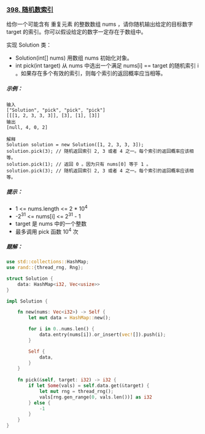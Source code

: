 ### [398. 随机数索引](https://leetcode.cn/problems/random-pick-index/)
给你一个可能含有 重复元素 的整数数组 nums ，请你随机输出给定的目标数字 target 的索引。你可以假设给定的数字一定存在于数组中。

实现 Solution 类：

- Solution(int[] nums) 用数组 nums 初始化对象。
- int pick(int target) 从 nums 中选出一个满足 nums[i] == target 的随机索引 i 。如果存在多个有效的索引，则每个索引的返回概率应当相等。


##### 示例：
```
输入
["Solution", "pick", "pick", "pick"]
[[[1, 2, 3, 3, 3]], [3], [1], [3]]
输出
[null, 4, 0, 2]

解释
Solution solution = new Solution([1, 2, 3, 3, 3]);
solution.pick(3); // 随机返回索引 2, 3 或者 4 之一。每个索引的返回概率应该相等。
solution.pick(1); // 返回 0 。因为只有 nums[0] 等于 1 。
solution.pick(3); // 随机返回索引 2, 3 或者 4 之一。每个索引的返回概率应该相等。
```

##### 提示：
- 1 <= nums.length <= 2 * 10<sup>4</sup>
- -2<sup>31</sup> <= nums[i] <= 2<sup>31</sup> - 1
- target 是 nums 中的一个整数
- 最多调用 pick 函数 10<sup>4</sup> 次

##### 题解：
```rust
use std::collections::HashMap;
use rand::{thread_rng, Rng};

struct Solution {
    data: HashMap<i32, Vec<usize>>
}

impl Solution {

    fn new(nums: Vec<i32>) -> Self {
        let mut data = HashMap::new();

        for i in 0..nums.len() {
            data.entry(nums[i]).or_insert(vec![]).push(i);
        }

        Self {
            data,
        }
    }
    
    fn pick(&self, target: i32) -> i32 {
        if let Some(vals) = self.data.get(&target) {
            let mut rng = thread_rng();
            vals[rng.gen_range(0, vals.len())] as i32
        } else {
            -1
        }
    }
}

```
